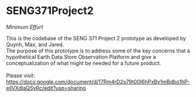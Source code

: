 # SENG371Project2
*Minimum Effort*

This is the codebase of the SENG 371 Project 2 prototype as developed by Quynh, Max, and Jared.  </br>
The purpose of this prototype is to address some of the key concerns that a hypothetical Earth Data Store Observation Platform
and give a conceptualization of what might be needed for a future product.  
</br>
Please visit: https://docs.google.com/document/d/17Rm4rD2s79t00I6hPxBv1mBdbo1hP-eilVXdIaQSyRc/edit?usp=sharing
